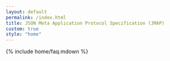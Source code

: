 ```yaml
---
layout: default
permalink: /index.html
title: JSON Meta Application Protocol Specification (JMAP)
custom: true
style: "home"
---
```


{% include home/faq.mdown %}
